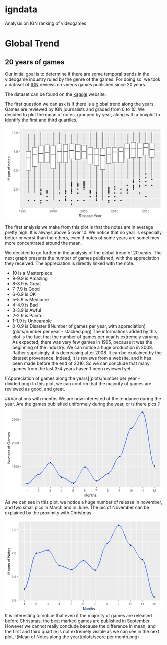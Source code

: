 # igndata
Analysis on IGN ranking of videogames


# Global Trend
## 20 years of games
Our initial goal is to determine if there are some temporal trends in the videogame industry ruled by the genre of the games.
For doing so, we took a dataset of [IGN](http://www.ign.com/games/reviews) reviews on videos games published since 20 years.

The dataset can be found on the [kaggle](https://www.kaggle.com/egrinstein/20-years-of-games) website.


The first question we can ask is if there is a global trend along the years. Games are reviewed by IGN journalists and graded from 0 to 10. 
We decided to plot the mean of notes, grouped by year, along with a boxplot to identify the first and third quartiles.

![Mean of Notes](plots/year_note.png)

The first analysis we make from this plot is that the notes are in average pretty high. It is always above 5 over 10. We notice that no year is especially better or worst than the others, even if notes of some years are sometimes more concentrated around the mean. 

We decided to go further in the analysis of the global trend of 20 years.
The next graph presents the number of games published, with the appreciation they received. The appreciation is directly linked with the note.

 - 10 is a Masterpiece
 - 9-9.9 is Amazing
 - 8-8.9 is Great
 - 7-7.9 is Good
 - 6-6.9 is OK
 - 5-5.9 is Mediocre
 - 4-4.9 is Bad
 - 3-3.9 is Awful
 - 2-2.9 is Painful
 - 1-1.9 is Unbearable
 - 0-0.9 is Disaster
![Number of games per year, with appreciation](plots/number per year - stacked.png)
The informations added by this plot is the fact that the number of games per year is extremely varying. As expected, there was very few games in 1995, because it was the beginning of the industry. We can notice a huge production in 2008. Rather suprisingly, it is decreasing after 2008. It can be explained by the dataset provenance. Indeed, it is reviews from a website, and it has been made before the end of 2016. So we can conclude that many games from the last 3-4 years haven't been reviewed yet.

![Appreciation of games along the years](plots/number per year - divided.png)
In this plot, we can confirm that the majority of games are reviewed as good, and great.


##Variations with months
We are now interested of the tendance during the year. Are the games published uniformely during the year, or is there pics ?
![Number of Release along the year](plots/game_month.png)
As we can see in this plot, we notice a huge number of release in november, and two small pics in March and in June. The pic of November can be explained by the proximity with Christmas.

![Mean of Notes along the year (Zoom)](plots/mean_month.png)
It is interesting to notice that even if the majority of games are released before Christmas, the best marked games are published in September. However we cannot really conclude because the difference in mean, and the first and third quartile is not extremely visible as we can see in the next plot.
![Mean of Notes along the year](plots/score per month.png)


